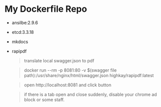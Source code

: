 # My Dockerfile Repo

- ansilbe:2.9.6
- etcd:3.3.18
- mkdocs
- rapipdf

  > translate local swagger.json to pdf

  > docker run --rm -p 8081:80 -v \$(swagger file path):/usr/share/nginx/html/swagger.json highkay/rapipdf:latest

  > open http://localhost:8081 and click button

  > if there is a tab open and close suddenly, disable your chrome ad block or some staff.
